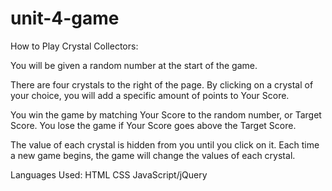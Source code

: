# unit-4-game
How to Play Crystal Collectors:

You will be given a random number at the start of the game. 

There are four crystals to the right of the page. By clicking on a crystal of your choice, you will add a specific amount of points to Your Score. 

You win the game by matching Your Score to the random number, or Target Score. You lose the game if Your Score goes above the Target Score. 

The value of each crystal is hidden from you until you click on it. Each time a new game begins, the game will change the values of each crystal.

Languages Used:
HTML
CSS
JavaScript/jQuery